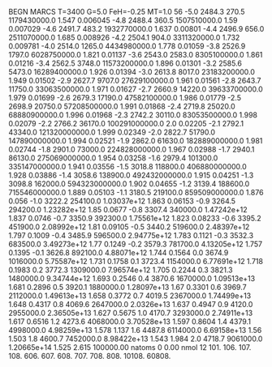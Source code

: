 BEGN
MARCS T=3400 G=5.0 FeH=-0.25 MT=1.0
                  56
-5.0 2484.3 270.5 1179430000.0 1.547 0.006045 
-4.8 2488.4 360.5 1507510000.0 1.59 0.007029 
-4.6 2491.7 483.2 1932770000.0 1.637 0.00801 
-4.4 2496.9 656.0 2511070000.0 1.685 0.008926 
-4.2 2504.1 904.0 3311320000.0 1.732 0.009781 
-4.0 2514.0 1265.0 4434980000.0 1.778 0.01059 
-3.8 2526.9 1797.0 6028750000.0 1.821 0.01137 
-3.6 2543.0 2583.0 8305100000.0 1.861 0.01216 
-3.4 2562.5 3748.0 11573200000.0 1.896 0.01301 
-3.2 2585.6 5473.0 16289400000.0 1.926 0.01394 
-3.0 2613.8 8017.0 23183200000.0 1.949 0.01502 
-2.9 2627.7 9707.0 27629100000.0 1.961 0.01561 
-2.8 2643.7 11750.0 33063500000.0 1.971 0.01627 
-2.7 2660.9 14220.0 39633700000.0 1.979 0.01699 
-2.6 2679.3 17190.0 47582100000.0 1.986 0.01779 
-2.5 2698.9 20750.0 57208500000.0 1.991 0.01868 
-2.4 2719.8 25020.0 68880900000.0 1.996 0.01968 
-2.3 2742.2 30110.0 83053500000.0 1.998 0.02079 
-2.2 2766.2 36170.0 100291000000.0 2.0 0.02205 
-2.1 2792.1 43340.0 121320000000.0 1.999 0.02349 
-2.0 2822.7 51790.0 147890000000.0 1.994 0.02521 
-1.9 2862.0 61630.0 182889000000.0 1.981 0.02744 
-1.8 2901.0 73000.0 224828000000.0 1.967 0.02988 
-1.7 2940.1 86130.0 275069000000.0 1.954 0.03258 
-1.6 2979.4 101300.0 335147000000.0 1.941 0.03556 
-1.5 3018.8 118800.0 406880000000.0 1.928 0.03886 
-1.4 3058.6 138900.0 492432000000.0 1.915 0.04251 
-1.3 3098.8 162000.0 594323000000.0 1.902 0.04655 
-1.2 3139.4 188600.0 715546000000.0 1.889 0.05103 
-1.1 3180.5 219100.0 859509000000.0 1.876 0.056 
-1.0 3222.2 254100.0 1.03037e+12 1.863 0.06153 
-0.9 3264.5 294200.0 1.23282e+12 1.85 0.0677 
-0.8 3307.4 340000.0 1.47242e+12 1.837 0.0746 
-0.7 3350.9 392300.0 1.75561e+12 1.823 0.08233 
-0.6 3395.2 451900.0 2.08992e+12 1.81 0.09105 
-0.5 3440.2 519600.0 2.48397e+12 1.797 0.1009 
-0.4 3485.9 596500.0 2.94775e+12 1.783 0.1121 
-0.3 3532.3 683500.0 3.49273e+12 1.77 0.1249 
-0.2 3579.3 781700.0 4.13205e+12 1.757 0.1395 
-0.1 3626.8 892100.0 4.88071e+12 1.744 0.1564 
0.0 3674.9 1016000.0 5.75587e+12 1.731 0.1758 
0.1 3723.4 1154000.0 6.77691e+12 1.718 0.1983 
0.2 3772.3 1309000.0 7.96574e+12 1.705 0.2244 
0.3 3821.3 1480000.0 9.34744e+12 1.693 0.2546 
0.4 3870.6 1670000.0 1.09513e+13 1.681 0.2896 
0.5 3920.1 1880000.0 1.28097e+13 1.67 0.3301 
0.6 3969.7 2112000.0 1.49613e+13 1.658 0.3772 
0.7 4019.5 2367000.0 1.74499e+13 1.648 0.4317 
0.8 4069.6 2647000.0 2.0326e+13 1.637 0.4947 
0.9 4120.0 2955000.0 2.36505e+13 1.627 0.5675 
1.0 4170.7 3293000.0 2.74911e+13 1.617 0.6516 
1.2 4273.6 4068000.0 3.70528e+13 1.597 0.8604 
1.4 4379.1 4998000.0 4.98259e+13 1.578 1.137 
1.6 4487.8 6114000.0 6.69158e+13 1.56 1.503 
1.8 4600.7 7452000.0 8.98422e+13 1.543 1.984 
2.0 4718.7 9061000.0 1.20665e+14 1.525 2.615 
100000.00
natoms              0      0.00
nmol          12
          101.         106.       107.      108.         606.        607.        608.
          707.         708.       808.    10108.       60808.
